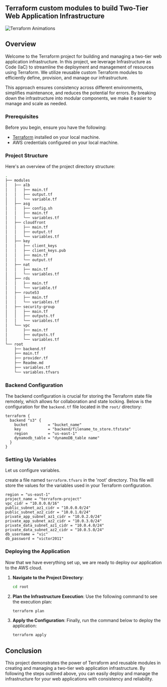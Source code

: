## Terraform custom modules to build Two-Tier Web Application Infrastructure

![Terraform Animations](terraform%20animations.gif)

## Overview

Welcome to the Terraform project for building and managing a two-tier web application infrastructure. In this project, we leverage Infrastructure as Code (IaC) to streamline the deployment and management of resources using Terraform. We utilize reusable custom Terraform modules to efficiently define, provision, and manage our infrastructure.

This approach ensures consistency across different environments, simplifies maintenance, and reduces the potential for errors. By breaking down the infrastructure into modular components, we make it easier to manage and scale as needed.

### Prerequisites

Before you begin, ensure you have the following:

- [Terraform](https://www.terraform.io/downloads.html) installed on your local machine.
- AWS credentials configured on your local machine.

### Project Structure

Here's an overview of the project directory structure:
```bash
.
├── modules
│   ├── alb
│   │   ├── main.tf
│   │   ├── output.tf
│   │   └── variable.tf
│   ├── asg
│   │   ├── config.sh
│   │   ├── main.tf
│   │   └── variables.tf
│   ├── cloudfront
│   │   ├── main.tf
│   │   ├── output.tf
│   │   └── variables.tf
│   ├── key
│   │   ├── client_keys
│   │   ├── client_keys.pub
│   │   ├── main.tf
│   │   └── output.tf
│   ├── nat
│   │   ├── main.tf
│   │   └── variables.tf
│   ├── rds
│   │   ├── main.tf
│   │   └── variable.tf
│   ├── route53
│   │   ├── main.tf
│   │   └── variables.tf
│   ├── security-group
│   │   ├── main.tf
│   │   ├── outputs.tf
│   │   └── variables.tf
│   └── vpc
│       ├── main.tf
│       ├── outputs.tf
│       └── variables.tf
└── root
    ├── backend.tf
    ├── main.tf
    ├── provider.tf
    ├── Readme.md
    ├── variables.tf
    └── variables.tfvars


```

### Backend Configuration

The backend configuration is crucial for storing the Terraform state file remotely, which allows for collaboration and state locking. Below is the configuration for the `backend.tf` file located in the `root/` directory:

```hcl
terraform {
  backend "s3" {
    bucket         = "bucket_name"
    key            = "backend/filename_to_store.tfstate"
    region         = "us-east-1"
    dynamodb_table = "dynamoDB_table name"
  }
}
```

### Setting Up Variables

Let us configure variables.

create a file named `terraform.tfvars` in the 'root' directory. This file will store the values for the variables used in your Terraform configuration.


```
region = "us-east-1"
project_name = "terraform-project"
vpc_cidr = "10.0.0.0/16"
public_subnet_az1_cidr = "10.0.0.0/24"
public_subnet_az2_cidr = "10.0.1.0/24"
private_app_subnet_az1_cidr = "10.0.2.0/24"
private_app_subnet_az2_cidr = "10.0.3.0/24"
private_data_subnet_az1_cidr = "10.0.4.0/24"
private_data_subnet_az2_cidr = "10.0.5.0/24"
db_username = "vic"
db_password = "victor2011"
```


### Deploying the Application

Now that we have everything set up, we are ready to deploy our application to the AWS cloud.

1. **Navigate to the Project Directory**:
   ```bash
   cd root
   ```

2. **Plan the Infrastructure Execution**:
   Use the following command to see the execution plan:
   ```bash
   terraform plan
   ```

3. **Apply the Configuration**:
   Finally, run the command below to deploy the application:
   ```bash
   terraform apply
   ```

## Conclusion

This project demonstrates the power of Terraform and reusable modules in creating and managing a two-tier web application infrastructure. By following the steps outlined above, you can easily deploy and manage the infrastructure for your web applications with consistency and reliability.
```


